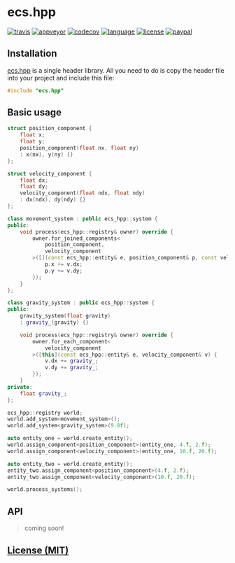 # ecs.hpp

[![travis][badge.travis]][travis]
[![appveyor][badge.appveyor]][appveyor]
[![codecov][badge.codecov]][codecov]
[![language][badge.language]][language]
[![license][badge.license]][license]
[![paypal][badge.paypal]][paypal]

[badge.travis]: https://img.shields.io/travis/BlackMATov/ecs.hpp/master.svg?logo=travis
[badge.appveyor]: https://img.shields.io/appveyor/ci/BlackMATov/ecs-hpp/master.svg?logo=appveyor
[badge.codecov]: https://img.shields.io/codecov/c/github/BlackMATov/ecs.hpp/master.svg?logo=codecov
[badge.language]: https://img.shields.io/badge/language-C%2B%2B14-red.svg
[badge.license]: https://img.shields.io/badge/license-MIT-blue.svg
[badge.paypal]: https://img.shields.io/badge/donate-PayPal-orange.svg?logo=paypal&colorA=00457C

[travis]: https://travis-ci.org/BlackMATov/ecs.hpp
[appveyor]: https://ci.appveyor.com/project/BlackMATov/ecs-hpp
[codecov]: https://codecov.io/gh/BlackMATov/ecs.hpp
[language]: https://en.wikipedia.org/wiki/C%2B%2B14
[license]: https://en.wikipedia.org/wiki/MIT_License
[paypal]: https://www.paypal.me/matov

[ecs]: https://github.com/BlackMATov/ecs.hpp

## Installation

[ecs.hpp][ecs] is a single header library. All you need to do is copy the header file into your project and include this file:

```cpp
#include "ecs.hpp"
```

## Basic usage

```cpp
struct position_component {
    float x;
    float y;
    position_component(float nx, float ny)
    : x(nx), y(ny) {}
};

struct velocity_component {
    float dx;
    float dy;
    velocity_component(float ndx, float ndy)
    : dx(ndx), dy(ndy) {}
};

class movement_system : public ecs_hpp::system {
public:
    void process(ecs_hpp::registry& owner) override {
        owner.for_joined_components<
            position_component,
            velocity_component
        >([](const ecs_hpp::entity& e, position_component& p, const velocity_component& v) {
            p.x += v.dx;
            p.y += v.dy;
        });
    }
};

class gravity_system : public ecs_hpp::system {
public:
    gravity_system(float gravity)
    : gravity_(gravity) {}

    void process(ecs_hpp::registry& owner) override {
        owner.for_each_component<
            velocity_component
        >([this](const ecs_hpp::entity& e, velocity_component& v) {
            v.dx += gravity_;
            v.dy += gravity_;
        });
    }
private:
    float gravity_;
};

ecs_hpp::registry world;
world.add_system<movement_system>();
world.add_system<gravity_system>(9.8f);

auto entity_one = world.create_entity();
world.assign_component<position_component>(entity_one, 4.f, 2.f);
world.assign_component<velocity_component>(entity_one, 10.f, 20.f);

auto entity_two = world.create_entity();
entity_two.assign_component<position_component>(4.f, 2.f);
entity_two.assign_component<velocity_component>(10.f, 20.f);

world.process_systems();
```

## API

> coming soon!

## [License (MIT)](./LICENSE.md)
